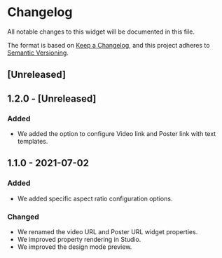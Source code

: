 # Changelog

All notable changes to this widget will be documented in this file.

The format is based on [Keep a Changelog](https://keepachangelog.com/en/1.0.0/), and this project adheres to [Semantic Versioning](https://semver.org/spec/v2.0.0.html).

## [Unreleased]

## 1.2.0 - [Unreleased]

### Added
-   We added the option to configure Video link and Poster link with text templates.

## 1.1.0 - 2021-07-02

### Added
-   We added specific aspect ratio configuration options.

### Changed
-   We renamed the video URL and Poster URL widget properties.
-   We improved property rendering in Studio.
-   We improved the design mode preview.
